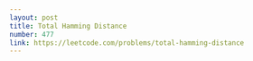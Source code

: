 ```yaml
---
layout: post
title: Total Hamming Distance
number: 477
link: https://leetcode.com/problems/total-hamming-distance
---
```

